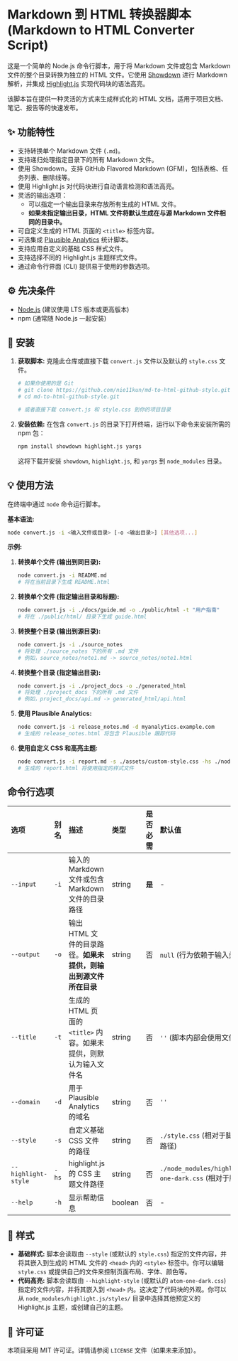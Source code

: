 
# Markdown 到 HTML 转换器脚本 (Markdown to HTML Converter Script)

这是一个简单的 Node.js 命令行脚本，用于将 Markdown 文件或包含 Markdown 文件的整个目录转换为独立的 HTML 文件。它使用 [Showdown](https://github.com/showdownjs/showdown) 进行 Markdown 解析，并集成 [Highlight.js](https://highlightjs.org/) 实现代码块的语法高亮。

该脚本旨在提供一种灵活的方式来生成样式化的 HTML 文档，适用于项目文档、笔记、报告等的快速发布。

## ✨ 功能特性

* 支持转换单个 Markdown 文件 (`.md`)。
* 支持递归处理指定目录下的所有 Markdown 文件。
* 使用 Showdown，支持 GitHub Flavored Markdown (GFM)，包括表格、任务列表、删除线等。
* 使用 Highlight.js 对代码块进行自动语言检测和语法高亮。
* 灵活的输出选项：
    * 可以指定一个输出目录来存放所有生成的 HTML 文件。
    * **如果未指定输出目录，HTML 文件将默认生成在与源 Markdown 文件相同的目录中。**
* 可自定义生成的 HTML 页面的 `<title>` 标签内容。
* 可选集成 [Plausible Analytics](https://plausible.io/) 统计脚本。
* 支持应用自定义的基础 CSS 样式文件。
* 支持选择不同的 Highlight.js 主题样式文件。
* 通过命令行界面 (CLI) 提供易于使用的参数选项。

## ⚙️ 先决条件

* [Node.js](https://nodejs.org/) (建议使用 LTS 版本或更高版本)
* npm (通常随 Node.js 一起安装)

## 🚀 安装

1.  **获取脚本:** 克隆此仓库或直接下载 `convert.js` 文件以及默认的 `style.css` 文件。
    ```bash
    # 如果你使用的是 Git
    # git clone https://github.com/nie11kun/md-to-html-github-style.git
    # cd md-to-html-github-style.git

    # 或者直接下载 convert.js 和 style.css 到你的项目目录
    ```
2.  **安装依赖:** 在包含 `convert.js` 的目录下打开终端，运行以下命令来安装所需的 npm 包：
    ```bash
    npm install showdown highlight.js yargs
    ```
    这将下载并安装 `showdown`, `highlight.js`, 和 `yargs` 到 `node_modules` 目录。

## 💡 使用方法

在终端中通过 `node` 命令运行脚本。

**基本语法:**

```bash
node convert.js -i <输入文件或目录> [-o <输出目录>] [其他选项...]
```

**示例:**

1.  **转换单个文件 (输出到同目录):**
    ```bash
    node convert.js -i README.md
    # 将在当前目录下生成 README.html
    ```

2.  **转换单个文件 (指定输出目录和标题):**
    ```bash
    node convert.js -i ./docs/guide.md -o ./public/html -t "用户指南"
    # 将在 ./public/html/ 目录下生成 guide.html
    ```

3.  **转换整个目录 (输出到源目录):**
    ```bash
    node convert.js -i ./source_notes
    # 将处理 ./source_notes 下的所有 .md 文件
    # 例如，source_notes/note1.md -> source_notes/note1.html
    ```

4.  **转换整个目录 (指定输出目录):**
    ```bash
    node convert.js -i ./project_docs -o ./generated_html
    # 将处理 ./project_docs 下的所有 .md 文件
    # 例如，project_docs/api.md -> generated_html/api.html
    ```

5.  **使用 Plausible Analytics:**
    ```bash
    node convert.js -i release_notes.md -d myanalytics.example.com
    # 生成的 release_notes.html 将包含 Plausible 跟踪代码
    ```

6.  **使用自定义 CSS 和高亮主题:**
    ```bash
    node convert.js -i report.md -s ./assets/custom-style.css -hs ./node_modules/highlight.js/styles/github-dark.css
    # 生成的 report.html 将使用指定的样式文件
    ```

## 命令行选项

| 选项                 | 别名 | 描述                                                                 | 类型    | 是否必需 | 默认值                                                                  |
| :------------------- | :--- | :------------------------------------------------------------------- | :------ | :------- | :---------------------------------------------------------------------- |
| `--input`            | `-i` | 输入的 Markdown 文件或包含 Markdown 文件的目录路径                   | string  | **是** | -                                                                       |
| `--output`           | `-o` | 输出 HTML 文件的目录路径。**如果未提供，则输出到源文件所在目录** | string  | 否       | `null` (行为依赖于输入类型)                                             |
| `--title`            | `-t` | 生成的 HTML 页面的 `<title>` 内容。如果未提供，则默认为输入文件名    | string  | 否       | `''` (脚本内部会使用文件名)                                               |
| `--domain`           | `-d` | 用于 Plausible Analytics 的域名                                       | string  | 否       | `''`                                                                    |
| `--style`            | `-s` | 自定义基础 CSS 文件的路径                                            | string  | 否       | `./style.css` (相对于脚本运行目录或使用绝对路径)                          |
| `--highlight-style`  | `-hs`| highlight.js 的 CSS 主题文件路径                                     | string  | 否       | `./node_modules/highlight.js/styles/atom-one-dark.css` (相对于脚本目录) |
| `--help`             | `-h` | 显示帮助信息                                                         | boolean | 否       | -                                                                       |

## 🎨 样式

* **基础样式:** 脚本会读取由 `--style` (或默认的 `style.css`) 指定的文件内容，并将其嵌入到生成的 HTML 文件的 `<head>` 内的 `<style>` 标签中。你可以编辑 `style.css` 或提供自己的文件来控制页面布局、字体、颜色等。
* **代码高亮:** 脚本会读取由 `--highlight-style` (或默认的 `atom-one-dark.css`) 指定的文件内容，并将其嵌入到 `<head>` 内。这决定了代码块的外观。你可以从 `node_modules/highlight.js/styles/` 目录中选择其他预定义的 Highlight.js 主题，或创建自己的主题。

## 📄 许可证

本项目采用 MIT 许可证。详情请参阅 `LICENSE` 文件（如果未来添加）。
